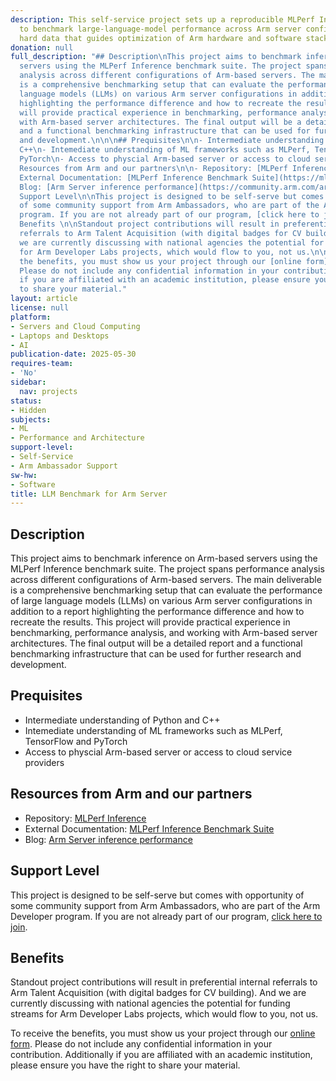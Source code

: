 ```yaml
---
description: This self-service project sets up a reproducible MLPerf Inference workflow
  to benchmark large-language-model performance across Arm server configurations—yielding
  hard data that guides optimization of Arm hardware and software stacks for AI workloads.
donation: null
full_description: "## Description\nThis project aims to benchmark inference on Arm-based
  servers using the MLPerf Inference benchmark suite. The project spans performance
  analysis across different configurations of Arm-based servers. The main deliverable
  is a comprehensive benchmarking setup that can evaluate the performance of large
  language models (LLMs) on various Arm server configurations in addition to a report
  highlighting the performance difference and how to recreate the results. This project
  will provide practical experience in benchmarking, performance analysis, and working
  with Arm-based server architectures. The final output will be a detailed report
  and a functional benchmarking infrastructure that can be used for further research
  and development.\n\n\n## Prequisites\n\n- Intermediate understanding of Python and
  C++\n- Intemediate understanding of ML frameworks such as MLPerf, TensorFlow and
  PyTorch\n- Access to physcial Arm-based server or access to cloud service providers\n\n##
  Resources from Arm and our partners\n\n- Repository: [MLPerf Inference ](https://github.com/mlcommons/inference)\n-
  External Documentation: [MLPerf Inference Benchmark Suite](https://mlcommons.org/en/inference-datacenter-20/)\n-
  Blog: [Arm Server inference performance](https://community.arm.com/arm-community-blogs/b/servers-and-cloud-computing-blog/posts/machine-learning-inference-on-aws-graviton3)\n\n##
  Support Level\n\nThis project is designed to be self-serve but comes with opportunity
  of some community support from Arm Ambassadors, who are part of the Arm Developer
  program. If you are not already part of our program, [click here to join](https://www.arm.com/resources/developer-program?#register).\n\n##
  Benefits \n\nStandout project contributions will result in preferential internal
  referrals to Arm Talent Acquisition (with digital badges for CV building).  And
  we are currently discussing with national agencies the potential for funding streams
  for Arm Developer Labs projects, which would flow to you, not us.\n\nTo receive
  the benefits, you must show us your project through our [online form](https://forms.office.com/e/VZnJQLeRhD).
  Please do not include any confidential information in your contribution. Additionally
  if you are affiliated with an academic institution, please ensure you have the right
  to share your material."
layout: article
license: null
platform:
- Servers and Cloud Computing
- Laptops and Desktops
- AI
publication-date: 2025-05-30
requires-team:
- 'No'
sidebar:
  nav: projects
status:
- Hidden
subjects:
- ML
- Performance and Architecture
support-level:
- Self-Service
- Arm Ambassador Support
sw-hw:
- Software
title: LLM Benchmark for Arm Server
---
```


## Description
This project aims to benchmark inference on Arm-based servers using the MLPerf Inference benchmark suite. The project spans performance analysis across different configurations of Arm-based servers. The main deliverable is a comprehensive benchmarking setup that can evaluate the performance of large language models (LLMs) on various Arm server configurations in addition to a report highlighting the performance difference and how to recreate the results. This project will provide practical experience in benchmarking, performance analysis, and working with Arm-based server architectures. The final output will be a detailed report and a functional benchmarking infrastructure that can be used for further research and development.


## Prequisites

- Intermediate understanding of Python and C++
- Intemediate understanding of ML frameworks such as MLPerf, TensorFlow and PyTorch
- Access to physcial Arm-based server or access to cloud service providers

## Resources from Arm and our partners

- Repository: [MLPerf Inference ](https://github.com/mlcommons/inference)
- External Documentation: [MLPerf Inference Benchmark Suite](https://mlcommons.org/en/inference-datacenter-20/)
- Blog: [Arm Server inference performance](https://community.arm.com/arm-community-blogs/b/servers-and-cloud-computing-blog/posts/machine-learning-inference-on-aws-graviton3)

## Support Level

This project is designed to be self-serve but comes with opportunity of some community support from Arm Ambassadors, who are part of the Arm Developer program. If you are not already part of our program, [click here to join](https://www.arm.com/resources/developer-program?#register).

## Benefits 

Standout project contributions will result in preferential internal referrals to Arm Talent Acquisition (with digital badges for CV building).  And we are currently discussing with national agencies the potential for funding streams for Arm Developer Labs projects, which would flow to you, not us.

To receive the benefits, you must show us your project through our [online form](https://forms.office.com/e/VZnJQLeRhD). Please do not include any confidential information in your contribution. Additionally if you are affiliated with an academic institution, please ensure you have the right to share your material.